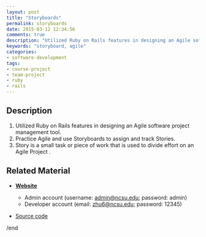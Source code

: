 ```yaml
---
layout: post
title: "Storyboards"
permalink: storyboards
date: 2015-03-12 12:34:56
comments: true
description: "Utilized Ruby on Rails features in designing an Agile software project management tool."
keywords: "storyboard, agile"
categories:
- software-development
tags:
- course-project
- team-project
- ruby
- rails
---
```


## Description

1. Utilized Ruby on Rails features in designing an Agile software project management tool.
2. Practice Agile and use Storyboards to assign and track Stories.
3. Story is a small task or piece of work that is used to divide effort on an Agile Project .

## Related Material

* <b><u><a href="https://desolate-shore-1596.herokuapp.com/login" target="_blank">Website</a></u></b>

  * Admin account (username: admin@ncsu.edu; password: admin)
  * Developer account (email: zhu6@ncsu.edu; password: 12345)

* <u><a href="https://github.com/Storyboard-OOP-NCSU/Storyboards" target="_blank">Source code</a></u>


/end
